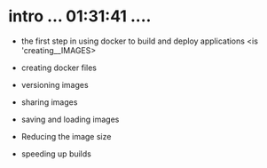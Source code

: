 # intro ... 01:31:41 .... 

- the first step in using docker to build and deploy applications <is 'creating__IMAGES> 

- creating docker files 
- versioning images 
- sharing images
- saving and loading images 
- Reducing the image size  
- speeding up builds  

